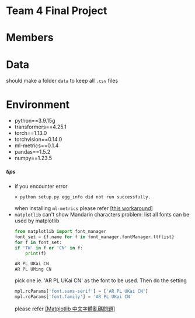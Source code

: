 # Team 4 Final Project

# Members

# Data
should make a folder `data` to keep all `.csv` files

# Environment
* python==3.9.15g
* transformers==4.25.1
* torch==1.13.0
* torchvision==0.14.0
* ml-metrics==0.1.4
* pandas==1.5.2
* numpy==1.23.5

##### tips
* if you encounter error 
    ```bash  
    × python setup.py egg_info did not run successfully.  
    ``` 
    when installing `ml-metrics` please refer [\[this workaround\]](https://github.com/pfnet-research/xfeat/issues/9)
* `matplotlib` can't show Mandarin characters problem: 
    list all fonts can be used by matplotlib
    ```python
    from matplotlib import font_manager
    font_set = {f.name for f in font_manager.fontManager.ttflist}
    for f in font_set:
    if 'TW' in f or 'CN' in f:
        print(f)
    ```
    ```bash
    AR PL UKai CN
    AR PL UMing CN
    ````
    pick one ie. 'AR PL UKai CN' as the font to be used. Then do the setting
    ```python
    mpl.rcParams['font.sans-serif'] = ['AR PL UKai CN']
    mpl.rcParams['font.family'] = 'AR PL UKai CN'    

    ``` 
    please refer [\[Matplotlib 中文字體亂碼問題\]](https://dwye.dev/post/matplotlib-font/) 
